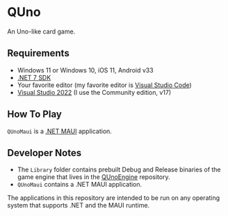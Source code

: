 # QUno

An Uno-like card game.

## Requirements

* Windows 11 or Windows 10, iOS 11, Android v33
* [.NET 7 SDK](https://dotnet.microsoft.com/download)
* Your favorite editor (my favorite editor is [Visual Studio Code](https://code.visualstudio.com/))
* [Visual Studio 2022](https://visualstudio.microsoft.com/) (I use the Community edition, v17)

## How To Play

`QUnoMaui` is a [.NET MAUI](https://dotnet.microsoft.com/en-us/apps/maui) application.

## Developer Notes

* The `Library` folder contains prebuilt Debug and Release binaries of the game engine 
that lives in the [QUnoEngine](https://github.com/rdeetz/QUnoEngine) repository.
* `QUnoMaui` contains a .NET MAUI application.

The applications in this repository are intended to be run on any operating system 
that supports .NET and the MAUI runtime.
